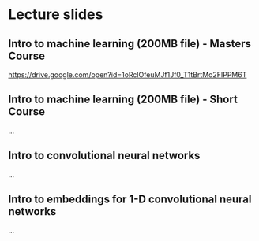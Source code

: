 # Lecture slides

## Intro to machine learning (200MB file) - Masters Course
https://drive.google.com/open?id=1oRclOfeuMJf1Jf0_T1tBrtMo2FIPPM6T

## Intro to machine learning (200MB file) - Short Course
...

## Intro to convolutional neural networks
...

## Intro to embeddings for 1-D convolutional neural networks
...

